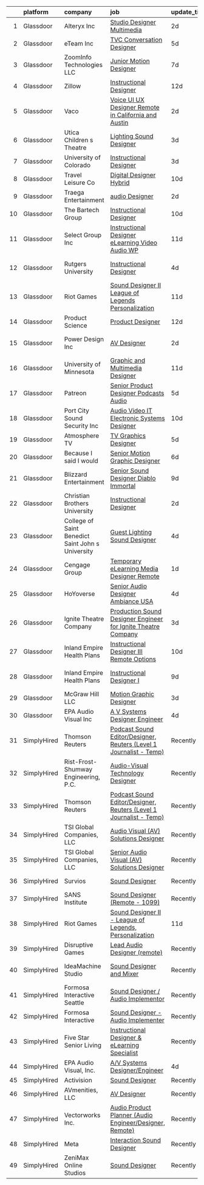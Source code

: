 

|    | platform    | company                                           | job                                                                                                                                                                                                                                                                                                                                                                                                                                                                                                                                                                                                                                                                                                                                                                                                                                                                                                                                                                                                                                                                                                                                                                                                                                                                          | update_time   | location             |
|---:|:------------|:--------------------------------------------------|:-----------------------------------------------------------------------------------------------------------------------------------------------------------------------------------------------------------------------------------------------------------------------------------------------------------------------------------------------------------------------------------------------------------------------------------------------------------------------------------------------------------------------------------------------------------------------------------------------------------------------------------------------------------------------------------------------------------------------------------------------------------------------------------------------------------------------------------------------------------------------------------------------------------------------------------------------------------------------------------------------------------------------------------------------------------------------------------------------------------------------------------------------------------------------------------------------------------------------------------------------------------------------------|:--------------|:---------------------|
|  1 | Glassdoor   | Alteryx  Inc                                      | [Studio Designer   Multimedia](https://www.glassdoor.com/partner/jobListing.htm?pos=122&ao=1136043&s=58&guid=000001822ef857449ed95c36e260709b&src=GD_JOB_AD&t=SR&vt=w&cs=1_85fbee3a&cb=1658645403799&jobListingId=1008021039171&jrtk=3-0-1g8nfglrdjijq801-1g8nfglrrjflt800-a19f5416fb4f9f9c-)                                                                                                                                                                                                                                                                                                                                                                                                                                                                                                                                                                                                                                                                                                                                                                                                                                                                                                                                                                                | 2d            | Irvine, CA           |
|  2 | Glassdoor   | eTeam Inc                                         | [TVC Conversation Designer](https://www.glassdoor.com/partner/jobListing.htm?pos=113&ao=1136043&s=58&guid=000001822ef857449ed95c36e260709b&src=GD_JOB_AD&t=SR&vt=w&cs=1_2ca56fe8&cb=1658645403798&jobListingId=1008011923629&jrtk=3-0-1g8nfglrdjijq801-1g8nfglrrjflt800-e41bfc036e7cea23-)                                                                                                                                                                                                                                                                                                                                                                                                                                                                                                                                                                                                                                                                                                                                                                                                                                                                                                                                                                                   | 5d            | Austin, TX           |
|  3 | Glassdoor   | ZoomInfo Technologies LLC                         | [Junior Motion Designer](https://www.glassdoor.com/partner/jobListing.htm?pos=120&ao=1136043&s=58&guid=000001822ef857449ed95c36e260709b&src=GD_JOB_AD&t=SR&vt=w&ea=1&cs=1_978283a4&cb=1658645403799&jobListingId=1008009769761&jrtk=3-0-1g8nfglrdjijq801-1g8nfglrrjflt800-13eb0b41ca6bd721-)                                                                                                                                                                                                                                                                                                                                                                                                                                                                                                                                                                                                                                                                                                                                                                                                                                                                                                                                                                                 | 7d            | Waltham, MA          |
|  4 | Glassdoor   | Zillow                                            | [Instructional Designer](https://www.glassdoor.com/partner/jobListing.htm?pos=104&ao=1110586&s=58&guid=000001822ef857449ed95c36e260709b&src=GD_JOB_AD&t=SR&vt=w&cs=1_d4365af3&cb=1658645403796&jobListingId=1007997798866&cpc=8795CF9063CD573D&jrtk=3-0-1g8nfglrdjijq801-1g8nfglrrjflt800-02819dc45a560418--6NYlbfkN0ANMurRYyPEXg08u6OamUd1Mvhk-zhFSGYIZgoJR86UvYL2v6MoUqae-sD5DnU21vp4mwq425I4rhoRs2TY86WP2ZGxwYggeqRifMfac9_iVUjVLTSmzBiRRHPm-QA6FUEy6rVYqW73YgF-0AnZ1u-lc2kZd_IZkx0fqVwRvq2KMPivu2MOtUEWdNP2pvo022ZAyicSfSgvu0M_f7i4oKQdL1lkjgUWLWt8Ks1IpT7-FvHdDSNxfSpdT9muqLhONq1Xpu7phAoPcYFraVZ2RinTrTM9RbAzsIevyqXAWkZv7oOZucokyo0qJ_1CeWlJ6ghvtoI76tVheLbdQqYblGg-9Vb4A8HnclcBPRi94CUrkyygXkI2fwGHvkqpVsAOPW6blkhdHaA2aliF3-hsCnodUZoPQZVArD4ZPA-UCeIHk4RxNYXnbeOt5Ha_I8sXQP6RbksrALUujIfmJCKrDJ_wmDyy3xk4rC2b4KxKs9i7FHEvnud-e1lZXDdGnksW2TKV-deI0zwfvj7SY3tzFXqNRuu5UNJR3os3l9yMV3NT27_U3LxsWwAr2Qts3_U4LTdodr6MByPGvhfDZBBwaj5RoGRg2xI5blEZ3eU7JDsAPFJlhjxjLfYpOU2pAb2fZuwbE3CRAr--Uz4XZo5dEQxw9oyPmM7S5jkwvg7GYn6xMWrtgcBelWOyc4ldOjJ1QtqaGy84dOIzF9RKqNyL1GpURO6SfZNwJrtbgmLnhozyduVxvNFGE6YNxHFaDOCzy-HkfiGI3Zp-m49w9kTYs9R2wNVgssCSvRCTvJeqC3rFPtXM2dcr6SkrfOXsf5FnLUXmy66hB6wb2F6_S-72F0zhplOgPfHhk_BM4fa39uzYvfaDgQGDCZS-UIJN4FVwoQav1EcqOJ7ymmEH_u0FnNyL) | 12d           | Irvine, CA           |
|  5 | Glassdoor   | Vaco                                              | [Voice UI UX Designer    Remote in California and Austin](https://www.glassdoor.com/partner/jobListing.htm?pos=106&ao=1110586&s=58&guid=000001822ef857449ed95c36e260709b&src=GD_JOB_AD&t=SR&vt=w&ea=1&cs=1_f9944075&cb=1658645403796&jobListingId=1008019965741&cpc=FB7E4A1762AE5BEC&jrtk=3-0-1g8nfglrdjijq801-1g8nfglrrjflt800-3a11f5e586fed253--6NYlbfkN0D_sybMACCpf9B-677oK5j6rPldVB6BlrVvFjO_o-GJZbzuF-qh4PxErFUqfUsv_6uVGMoAB-tr4ukB-13BEniFRd51kq_tUitb-f2s8N8S0-6a8309fjZVdWfQrglTiPPfHRvbBSKiDrId74Eo9qZbn-UL_W51rj5FJVY2IqC7B9KjcVAySmfHdMzAzJjgK8UetoYUkaJmnoFNsO-Z8SfQsf3NVtxHtpMB0vseJL-J44uxv25SVtpa7J4acicriHjWvrBVLDpqFCbliLlEeIaFtYrz1uMgqMfUsRn89qgsiTGZrkzLzPyafDaytaxxhBfrkviMF51hfrt3-B9FZSfJ40oaDZ93AbMF4Aky5rQE-bx2Wnej_oAnsRNkdNhEL_AhijI9Bu8Ib_yGCmGFj1tZiWecxT2SRjbJ5hBsQcDPSY4RdpGpg27wlgUM6ABAKGcE_7lG8EpSl-07z-0HSWUihCend3xhEeEr81p_t0H07IFn1_d8Eo0h7kJsqP88XvJbLEGXsrVZaedM1y7Ww3VjY5HvWy436lTHxMoGcd9fUw%3D%3D)                                                                                                                                                                                                                                                                                                                               | 2d            | San Jose, CA         |
|  6 | Glassdoor   | Utica Children s Theatre                          | [Lighting Sound Designer](https://www.glassdoor.com/partner/jobListing.htm?pos=108&ao=1136043&s=58&guid=000001822ef857449ed95c36e260709b&src=GD_JOB_AD&t=SR&vt=w&ea=1&cs=1_8de8f62b&cb=1658645403796&jobListingId=1008017698766&jrtk=3-0-1g8nfglrdjijq801-1g8nfglrrjflt800-0c22c99ac1b9554a-)                                                                                                                                                                                                                                                                                                                                                                                                                                                                                                                                                                                                                                                                                                                                                                                                                                                                                                                                                                                | 3d            | Utica, NY            |
|  7 | Glassdoor   | University of Colorado                            | [Instructional Designer](https://www.glassdoor.com/partner/jobListing.htm?pos=118&ao=1136043&s=58&guid=000001822ef857449ed95c36e260709b&src=GD_JOB_AD&t=SR&vt=w&cs=1_29f6d3bf&cb=1658645403799&jobListingId=1008018363650&jrtk=3-0-1g8nfglrdjijq801-1g8nfglrrjflt800-833d1c669b81eef3-)                                                                                                                                                                                                                                                                                                                                                                                                                                                                                                                                                                                                                                                                                                                                                                                                                                                                                                                                                                                      | 3d            | Aurora, CO           |
|  8 | Glassdoor   | Travel   Leisure Co                               | [Digital Designer  Hybrid ](https://www.glassdoor.com/partner/jobListing.htm?pos=128&ao=1136043&s=58&guid=000001822ef857449ed95c36e260709b&src=GD_JOB_AD&t=SR&vt=w&cs=1_7368fc81&cb=1658645403801&jobListingId=1008003081915&jrtk=3-0-1g8nfglrdjijq801-1g8nfglrrjflt800-1f3d0c5fd54e457c-)                                                                                                                                                                                                                                                                                                                                                                                                                                                                                                                                                                                                                                                                                                                                                                                                                                                                                                                                                                                   | 10d           | Orlando, FL          |
|  9 | Glassdoor   | Traega Entertainment                              | [audio Designer](https://www.glassdoor.com/partner/jobListing.htm?pos=110&ao=1136043&s=58&guid=000001822ef857449ed95c36e260709b&src=GD_JOB_AD&t=SR&vt=w&cs=1_bb17643e&cb=1658645403796&jobListingId=1008021555527&jrtk=3-0-1g8nfglrdjijq801-1g8nfglrrjflt800-cf8d1c8c62a18373-)                                                                                                                                                                                                                                                                                                                                                                                                                                                                                                                                                                                                                                                                                                                                                                                                                                                                                                                                                                                              | 2d            | Nashville, TN        |
| 10 | Glassdoor   | The Bartech Group                                 | [Instructional Designer](https://www.glassdoor.com/partner/jobListing.htm?pos=105&ao=1110586&s=58&guid=000001822ef857449ed95c36e260709b&src=GD_JOB_AD&t=SR&vt=w&ea=1&cs=1_73898863&cb=1658645403796&jobListingId=1008003136883&cpc=C891152315FA1AD8&jrtk=3-0-1g8nfglrdjijq801-1g8nfglrrjflt800-833249aba24003e2--6NYlbfkN0C7-FDDT93s0qSKP7uYkdNgAgpSNvwlK8pJNTkcTbZQJnKDJjfvl1yFU2JPCK1oIIphPQAQiSI1X4JAO7M4jHvrCTUjLEyar66Nm-RGu19Q15WaFqnvmeOp-lfeLmorKoexIGM9AmbQMoHcqpdnOQeLSKeJrizkeBoDFXu3CY21pZQ2XyZL4r4mQaACtd_LodE8n4RFH725K1Pf921k28H33I7tUafJwn2OvO6ot2RHskdbtU5SxN7poC_FzW-r4fk6wFgj8kvaMSjYG86c4p5u2VgD6MJV5DapY2wt2NI7tY3QHHRINBCA2aqv8BaAWmtgvSxRMJ7FQ5w6GGwy-a7bHp8en3-LuXPUnKFXZhPI0uDmqfv8qfJvBcx783HbmVSjYjvJC5sskhBGCWOeqyWJHydTjuktr7PMVqwcLW69SDHtSFNkb8vrAS-hIQVPQ8LuJafzgBCMvaans2ioZI0TuJKnxD_uuG769Rk80dQq-theSuTfd-3E)                                                                                                                                                                                                                                                                                                                                                                                                                            | 10d           | Warren, MI           |
| 11 | Glassdoor   | Select Group Inc                                  | [Instructional Designer  eLearning  Video Audio   WP](https://www.glassdoor.com/partner/jobListing.htm?pos=103&ao=1110586&s=58&guid=000001822ef857449ed95c36e260709b&src=GD_JOB_AD&t=SR&vt=w&ea=1&cs=1_9155d676&cb=1658645403796&jobListingId=1007999791631&cpc=235F38378B0CF412&jrtk=3-0-1g8nfglrdjijq801-1g8nfglrrjflt800-bde497bea8ce2594--6NYlbfkN0Bcn-ADAbRvyrq3DH3YqD1gQOSfU_zTPvvfh0XXiz3pBAa41gXbEVBKQgVaXyt5edL3UNG5SvuNApsSpMtpKhZCfPSXTQrdClCPcUdbLA34YzyF4TjYcKosqFvQvrE82wEYNMaa8rw-PlEYRwgHOCXUTbTgRntNLJG-rJfzjbknJQtlKGBegOu4Oltx_kVpEAgVK4tc7BBTXe4NLfYn0IIlCZMy-w0qMQfHOpatY2I1whXv5RtPMOlwsZD9vPaJaRKzVG3rlWRkvUsDRvQYZR1t5FpyGkNCbwG_f0NK_WULdrHu6rmMvuTsaUTCiks8gwjFoIKhif9qLeGl0ZmPTR2cEkQO95w76Y4ZnO-1xphwl8MWRSNVdFHi12g3WWzK6zH8xKsRHYEzP62w6zZWyEXiT4u0u_IkdoOtPQIoUZo6N6WKsp5POy3oXQ3WF0DBwR94kUaSmouVOQ4algVSK7DlA4LIOcQE8hJ-TRfV4WlMW-JvpyN_KG1t-lcEcnVaR1KFJDeLzzLy3Q%3D%3D)                                                                                                                                                                                                                                                                                                                                                                   | 11d           | White Plains, NY     |
| 12 | Glassdoor   | Rutgers University                                | [Instructional Designer](https://www.glassdoor.com/partner/jobListing.htm?pos=125&ao=1136043&s=58&guid=000001822ef857449ed95c36e260709b&src=GD_JOB_AD&t=SR&vt=w&cs=1_55f4da23&cb=1658645403801&jobListingId=1008015844983&jrtk=3-0-1g8nfglrdjijq801-1g8nfglrrjflt800-9e3ffb718ceb0508-)                                                                                                                                                                                                                                                                                                                                                                                                                                                                                                                                                                                                                                                                                                                                                                                                                                                                                                                                                                                      | 4d            | New Brunswick, NJ    |
| 13 | Glassdoor   | Riot Games                                        | [Sound Designer II   League of Legends  Personalization](https://www.glassdoor.com/partner/jobListing.htm?pos=107&ao=1136043&s=58&guid=000001822ef857449ed95c36e260709b&src=GD_JOB_AD&t=SR&vt=w&ea=1&cs=1_a9c33ed1&cb=1658645403796&jobListingId=1008001205144&jrtk=3-0-1g8nfglrdjijq801-1g8nfglrrjflt800-a7b39c232b454dc4-)                                                                                                                                                                                                                                                                                                                                                                                                                                                                                                                                                                                                                                                                                                                                                                                                                                                                                                                                                 | 11d           | Los Angeles, CA      |
| 14 | Glassdoor   | Product Science                                   | [Product Designer](https://www.glassdoor.com/partner/jobListing.htm?pos=121&ao=1136043&s=58&guid=000001822ef857449ed95c36e260709b&src=GD_JOB_AD&t=SR&vt=w&ea=1&cs=1_611bcea2&cb=1658645403799&jobListingId=1007998776313&jrtk=3-0-1g8nfglrdjijq801-1g8nfglrrjflt800-ad90a04e866b7826-)                                                                                                                                                                                                                                                                                                                                                                                                                                                                                                                                                                                                                                                                                                                                                                                                                                                                                                                                                                                       | 12d           | Los Angeles, CA      |
| 15 | Glassdoor   | Power Design  Inc                                 | [AV Designer](https://www.glassdoor.com/partner/jobListing.htm?pos=117&ao=1136043&s=58&guid=000001822ef857449ed95c36e260709b&src=GD_JOB_AD&t=SR&vt=w&cs=1_12b00951&cb=1658645403799&jobListingId=1008020343362&jrtk=3-0-1g8nfglrdjijq801-1g8nfglrrjflt800-e7718c8a157297fa-)                                                                                                                                                                                                                                                                                                                                                                                                                                                                                                                                                                                                                                                                                                                                                                                                                                                                                                                                                                                                 | 2d            | Saint Petersburg, FL |
| 16 | Glassdoor   | University of Minnesota                           | [Graphic and Multimedia Designer](https://www.glassdoor.com/partner/jobListing.htm?pos=119&ao=1136043&s=58&guid=000001822ef857449ed95c36e260709b&src=GD_JOB_AD&t=SR&vt=w&cs=1_6e61d5f6&cb=1658645403799&jobListingId=1008000373653&jrtk=3-0-1g8nfglrdjijq801-1g8nfglrrjflt800-f461b1f54acf1cbc-)                                                                                                                                                                                                                                                                                                                                                                                                                                                                                                                                                                                                                                                                                                                                                                                                                                                                                                                                                                             | 11d           | Minneapolis, MN      |
| 17 | Glassdoor   | Patreon                                           | [Senior Product Designer  Podcasts Audio](https://www.glassdoor.com/partner/jobListing.htm?pos=126&ao=1136043&s=58&guid=000001822ef857449ed95c36e260709b&src=GD_JOB_AD&t=SR&vt=w&ea=1&cs=1_2d93243d&cb=1658645403801&jobListingId=1008012588674&jrtk=3-0-1g8nfglrdjijq801-1g8nfglrrjflt800-4c8164c3276f9276-)                                                                                                                                                                                                                                                                                                                                                                                                                                                                                                                                                                                                                                                                                                                                                                                                                                                                                                                                                                | 5d            | New York, NY         |
| 18 | Glassdoor   | Port City Sound   Security  Inc                   | [Audio   Video   IT   Electronic Systems Designer](https://www.glassdoor.com/partner/jobListing.htm?pos=102&ao=1110586&s=58&guid=000001822ef857449ed95c36e260709b&src=GD_JOB_AD&t=SR&vt=w&ea=1&cs=1_e020428d&cb=1658645403796&jobListingId=1008002941743&cpc=AE9490510CEB3845&jrtk=3-0-1g8nfglrdjijq801-1g8nfglrrjflt800-f8e189242b744e23--6NYlbfkN0C2ruSLbldHgJRxGqX58M4ekFWuaOJ1Xy3nZgzYPyc2K5DCdI3untnDjogBLd5Nxs0F-FEEoIit-iELN9aFYPrCLwyGCgLhLV8ZHWxsvtA3naG2JOvtHjcTmEgfcPmUIZiNkBf8UsuwfWuIvNB6iIsqBw34pUdI-1tn5fPoVFyTDaocIMp10jIMabYXzK65tIHM8m-_R3_9adVq_p0yTmmxney68dmyVtB_nI8T47ICNAtAILNBuB-7iYMPFoTrXoJvlxQnEhLxmds6ynbBu_-IaE4JTkM2w0xetc1MD_T-UrR-FPo41DmkPowoAvGLPKuyp3Kscqdp-pkYeiP6D04Y8ppilOiRD4IW7scv-Kvnr8Q0Fpyf1SniPTe8AlOn5RmoVL1iG83jaKtnu8ZAJX1sBtmGb9ujGYw3mUi4EADmuFokhMkv8i_IyN290M2BEpVw4P3POkidAInRACb3yzygyrcjqkrSzwR-g125Ua3IFiqDTAbNrcMOCucAB8iow4Df3pEZc-UJ1SxgYekJ8Lusmg2rl62OD6E%3D)                                                                                                                                                                                                                                                                                                                                                    | 10d           | Wilmington, NC       |
| 19 | Glassdoor   | Atmosphere TV                                     | [TV Graphics Designer](https://www.glassdoor.com/partner/jobListing.htm?pos=114&ao=1136043&s=58&guid=000001822ef857449ed95c36e260709b&src=GD_JOB_AD&t=SR&vt=w&ea=1&cs=1_8f347703&cb=1658645403799&jobListingId=1008012144619&jrtk=3-0-1g8nfglrdjijq801-1g8nfglrrjflt800-e5f2647df33499ea-)                                                                                                                                                                                                                                                                                                                                                                                                                                                                                                                                                                                                                                                                                                                                                                                                                                                                                                                                                                                   | 5d            | Austin, TX           |
| 20 | Glassdoor   | Because I said I would                            | [Senior Motion Graphic Designer](https://www.glassdoor.com/partner/jobListing.htm?pos=116&ao=1136043&s=58&guid=000001822ef857449ed95c36e260709b&src=GD_JOB_AD&t=SR&vt=w&ea=1&cs=1_3206ea95&cb=1658645403799&jobListingId=1008010193537&jrtk=3-0-1g8nfglrdjijq801-1g8nfglrrjflt800-0ef158b7305b78f3-)                                                                                                                                                                                                                                                                                                                                                                                                                                                                                                                                                                                                                                                                                                                                                                                                                                                                                                                                                                         | 6d            | Remote               |
| 21 | Glassdoor   | Blizzard Entertainment                            | [Senior Sound Designer   Diablo Immortal](https://www.glassdoor.com/partner/jobListing.htm?pos=109&ao=1136043&s=58&guid=000001822ef857449ed95c36e260709b&src=GD_JOB_AD&t=SR&vt=w&cs=1_662861a2&cb=1658645403796&jobListingId=1008006794553&jrtk=3-0-1g8nfglrdjijq801-1g8nfglrrjflt800-ad8992a94ea009f0-)                                                                                                                                                                                                                                                                                                                                                                                                                                                                                                                                                                                                                                                                                                                                                                                                                                                                                                                                                                     | 9d            | Irvine, CA           |
| 22 | Glassdoor   | Christian Brothers University                     | [Instructional Designer](https://www.glassdoor.com/partner/jobListing.htm?pos=129&ao=1136043&s=58&guid=000001822ef857449ed95c36e260709b&src=GD_JOB_AD&t=SR&vt=w&cs=1_b0b5772d&cb=1658645403802&jobListingId=1008021055512&jrtk=3-0-1g8nfglrdjijq801-1g8nfglrrjflt800-18735e3bf2deff59-)                                                                                                                                                                                                                                                                                                                                                                                                                                                                                                                                                                                                                                                                                                                                                                                                                                                                                                                                                                                      | 2d            | Memphis, TN          |
| 23 | Glassdoor   | College of Saint Benedict Saint John s University | [Guest Lighting Sound Designer](https://www.glassdoor.com/partner/jobListing.htm?pos=115&ao=1136043&s=58&guid=000001822ef857449ed95c36e260709b&src=GD_JOB_AD&t=SR&vt=w&cs=1_ea0a721c&cb=1658645403799&jobListingId=1008015903056&jrtk=3-0-1g8nfglrdjijq801-1g8nfglrrjflt800-b602c4ddfac80bb8-)                                                                                                                                                                                                                                                                                                                                                                                                                                                                                                                                                                                                                                                                                                                                                                                                                                                                                                                                                                               | 4d            | Saint Joseph, MN     |
| 24 | Glassdoor   | Cengage Group                                     | [Temporary eLearning Media Designer  Remote ](https://www.glassdoor.com/partner/jobListing.htm?pos=124&ao=1136043&s=58&guid=000001822ef857449ed95c36e260709b&src=GD_JOB_AD&t=SR&vt=w&cs=1_ada8bf38&cb=1658645403801&jobListingId=1008022740182&jrtk=3-0-1g8nfglrdjijq801-1g8nfglrrjflt800-8a99bf06a3c1a759-)                                                                                                                                                                                                                                                                                                                                                                                                                                                                                                                                                                                                                                                                                                                                                                                                                                                                                                                                                                 | 1d            | Temecula, CA         |
| 25 | Glassdoor   | HoYoverse                                         | [Senior Audio Designer  Ambiance  USA ](https://www.glassdoor.com/partner/jobListing.htm?pos=123&ao=1136043&s=58&guid=000001822ef857449ed95c36e260709b&src=GD_JOB_AD&t=SR&vt=w&ea=1&cs=1_7d90916f&cb=1658645403800&jobListingId=1008016127295&jrtk=3-0-1g8nfglrdjijq801-1g8nfglrrjflt800-0ad6686b2c6b411d-)                                                                                                                                                                                                                                                                                                                                                                                                                                                                                                                                                                                                                                                                                                                                                                                                                                                                                                                                                                  | 4d            | Los Angeles, CA      |
| 26 | Glassdoor   | Ignite Theatre Company                            | [Production Sound Designer   Engineer for Ignite Theatre Company](https://www.glassdoor.com/partner/jobListing.htm?pos=112&ao=1136043&s=58&guid=000001822ef857449ed95c36e260709b&src=GD_JOB_AD&t=SR&vt=w&ea=1&cs=1_b8c855d3&cb=1658645403797&jobListingId=1008018312130&jrtk=3-0-1g8nfglrdjijq801-1g8nfglrrjflt800-21ee75caf62bbc12-)                                                                                                                                                                                                                                                                                                                                                                                                                                                                                                                                                                                                                                                                                                                                                                                                                                                                                                                                        | 3d            | Saint Louis, MO      |
| 27 | Glassdoor   | Inland Empire Health Plans                        | [Instructional Designer III  Remote Options ](https://www.glassdoor.com/partner/jobListing.htm?pos=130&ao=1136043&s=58&guid=000001822ef857449ed95c36e260709b&src=GD_JOB_AD&t=SR&vt=w&cs=1_859fcd61&cb=1658645403802&jobListingId=1008003929035&jrtk=3-0-1g8nfglrdjijq801-1g8nfglrrjflt800-40961f1210216e14-)                                                                                                                                                                                                                                                                                                                                                                                                                                                                                                                                                                                                                                                                                                                                                                                                                                                                                                                                                                 | 10d           | Rancho Cucamonga, CA |
| 28 | Glassdoor   | Inland Empire Health Plans                        | [Instructional Designer I](https://www.glassdoor.com/partner/jobListing.htm?pos=127&ao=1136043&s=58&guid=000001822ef857449ed95c36e260709b&src=GD_JOB_AD&t=SR&vt=w&cs=1_cdfc3739&cb=1658645403801&jobListingId=1008006797948&jrtk=3-0-1g8nfglrdjijq801-1g8nfglrrjflt800-dfe1a6304e67bf2b-)                                                                                                                                                                                                                                                                                                                                                                                                                                                                                                                                                                                                                                                                                                                                                                                                                                                                                                                                                                                    | 9d            | Rancho Cucamonga, CA |
| 29 | Glassdoor   | McGraw Hill LLC                                   | [Motion Graphic Designer](https://www.glassdoor.com/partner/jobListing.htm?pos=111&ao=1136043&s=58&guid=000001822ef857449ed95c36e260709b&src=GD_JOB_AD&t=SR&vt=w&cs=1_a6a2e9b9&cb=1658645403797&jobListingId=1008016602500&jrtk=3-0-1g8nfglrdjijq801-1g8nfglrrjflt800-01f5c3ad4183230f-)                                                                                                                                                                                                                                                                                                                                                                                                                                                                                                                                                                                                                                                                                                                                                                                                                                                                                                                                                                                     | 3d            | Columbus, OH         |
| 30 | Glassdoor   | EPA Audio Visual  Inc                             | [A V Systems Designer Engineer](https://www.glassdoor.com/partner/jobListing.htm?pos=101&ao=1110586&s=58&guid=000001822ef857449ed95c36e260709b&src=GD_JOB_AD&t=SR&vt=w&ea=1&cs=1_6d18b232&cb=1658645403796&jobListingId=1008014653881&cpc=AB75CEC7054B3AF3&jrtk=3-0-1g8nfglrdjijq801-1g8nfglrrjflt800-c4b21d89d52a8866--6NYlbfkN0DukAwDndutArnS8OT3znlJ-TW2KpK_7rZjO0LfXc6UVBiO-8LSPHd9_PTGib-pOdaN2i1jkuiFsHlQpY4tRXHXqBqHnmH379MCZqrHH4VG5GbKvai7ZXZ160GJTZenr88LIXIHCU0agllVzTo7KaJw4l04ZsR7Ig9TgyyiIXNAjFS1byhvmemOCCqSvH_hohHSoepLa-DqEOWai1Z6pcsb7kaRaCvaFX-IaCErjqI0trC7vcjedauUSQclhUIbpVDe-5kthwNqvyR8sZ9zjexxusuRzhd6RuTLT8CDVBh99SEchaquXUqoDi_b_YPT1rjcgf5ADtWx765SqR0AggE2Ni4JQTim6McU14OopybwpSXJ3jBNboQRkXlt3NyNKUGa-lSbbno3W2hpUc08RUs2gYMEBcfQpkYUEU2Lfc8X0ZJ5t-s8D2TiFHqDUJGF1FaSULZq9mAC9AMJUYga-GqrhLWpdNl3oCLjv1h6AXOGWxCh8qtYJ_FnY2QjpApdlplzZSxBVjwldA%3D%3D)                                                                                                                                                                                                                                                                                                                                                                                         | 4d            | Rockford, MN         |
| 31 | SimplyHired | Thomson Reuters                                   | [Podcast Sound Editor/Designer, Reuters (Level 1 Journalist - Temp)](https://www.simplyhired.com/job/uG-XthcUGLXnvuEzIlGytwXEKmlli3kPZ-eKAScvB6T34fnayI1PJg?q=sound+designer)                                                                                                                                                                                                                                                                                                                                                                                                                                                                                                                                                                                                                                                                                                                                                                                                                                                                                                                                                                                                                                                                                                | Recently      | New York, NY         |
| 32 | SimplyHired | Rist-Frost-Shumway Engineering, P.C.              | [Audio-Visual Technology Designer](https://www.simplyhired.com/job/OMxrMh8WHY_VNcw74L4J3w8rMgzooJxEwq9_0YhhoPHZG11rZ5ZCeA?q=sound+designer)                                                                                                                                                                                                                                                                                                                                                                                                                                                                                                                                                                                                                                                                                                                                                                                                                                                                                                                                                                                                                                                                                                                                  | Recently      | Laconia, NH          |
| 33 | SimplyHired | Thomson Reuters                                   | [Podcast Sound Editor/Designer, Reuters (Level 1 Journalist - Temp)](https://www.simplyhired.com/job/uG-XthcUGLXnvuEzIlGytwXEKmlli3kPZ-eKAScvB6T34fnayI1PJg?q=sound+designer)                                                                                                                                                                                                                                                                                                                                                                                                                                                                                                                                                                                                                                                                                                                                                                                                                                                                                                                                                                                                                                                                                                | Recently      | New York, NY         |
| 34 | SimplyHired | TSI Global Companies, LLC                         | [Audio Visual (AV) Solutions Designer](https://www.simplyhired.com/job/Q2PwGUeatyN7TTeCTc5KE-IzzONgxeRHLFwJPZMZP55Yiozcm9vaOg?q=sound+designer)                                                                                                                                                                                                                                                                                                                                                                                                                                                                                                                                                                                                                                                                                                                                                                                                                                                                                                                                                                                                                                                                                                                              | Recently      | Missouri             |
| 35 | SimplyHired | TSI Global Companies, LLC                         | [Senior Audio Visual (AV) Solutions Designer](https://www.simplyhired.com/job/gC6BuW-HQkJg4Bj-NQWe2TEtTghx8upV1Lb7O71-Bjc9jAWZajwdSw?q=sound+designer)                                                                                                                                                                                                                                                                                                                                                                                                                                                                                                                                                                                                                                                                                                                                                                                                                                                                                                                                                                                                                                                                                                                       | Recently      | Missouri             |
| 36 | SimplyHired | Survios                                           | [Sound Designer](https://www.simplyhired.com/job/GGf4JbShEJmtxragh-HP0RYhs5WpCO9pZtgQyta_p4JFm7cmj-H-Zw?q=sound+designer)                                                                                                                                                                                                                                                                                                                                                                                                                                                                                                                                                                                                                                                                                                                                                                                                                                                                                                                                                                                                                                                                                                                                                    | Recently      | Marina del Rey, CA   |
| 37 | SimplyHired | SANS Institute                                    | [Sound Designer (Remote - 1099)](https://www.simplyhired.com/job/l5XtJmV5Za5NPAoCY67pJ8osv7Dd9cygFT5KvUQHRZZ5LCw9cI7qOA?q=sound+designer)                                                                                                                                                                                                                                                                                                                                                                                                                                                                                                                                                                                                                                                                                                                                                                                                                                                                                                                                                                                                                                                                                                                                    | Recently      | Bethesda, MD         |
| 38 | SimplyHired | Riot Games                                        | [Sound Designer II - League of Legends, Personalization](https://www.simplyhired.com/job/BkTf5-vUemX5LjJonnZffl3-nMzorQijZMT09G_9Wa_IkmU0eEvOTA?q=sound+designer)                                                                                                                                                                                                                                                                                                                                                                                                                                                                                                                                                                                                                                                                                                                                                                                                                                                                                                                                                                                                                                                                                                            | 11d           | Los Angeles, CA      |
| 39 | SimplyHired | Disruptive Games                                  | [Lead Audio Designer (remote)](https://www.simplyhired.com/job/OItAQoIz0sZ1esYjmLQzCu0wdJ2uB0ay-8Lc50RUEzaAUovUxHLcow?q=sound+designer)                                                                                                                                                                                                                                                                                                                                                                                                                                                                                                                                                                                                                                                                                                                                                                                                                                                                                                                                                                                                                                                                                                                                      | Recently      | Berkeley, CA         |
| 40 | SimplyHired | IdeaMachine Studio                                | [Sound Designer and Mixer](https://www.simplyhired.com/job/3_cnKWbKCzfz8K406esix9aXeGkS2iLw6vp3jwYHfDLUWBO0TV9GDQ?q=sound+designer)                                                                                                                                                                                                                                                                                                                                                                                                                                                                                                                                                                                                                                                                                                                                                                                                                                                                                                                                                                                                                                                                                                                                          | Recently      | San Francisco, CA    |
| 41 | SimplyHired | Formosa Interactive Seattle                       | [Sound Designer / Audio Implementor](https://www.simplyhired.com/job/vlF4rzpIgemNyADbSUoWC36FtYYh2ouWspqfTFtuxzveh07-6RCwmg?q=sound+designer)                                                                                                                                                                                                                                                                                                                                                                                                                                                                                                                                                                                                                                                                                                                                                                                                                                                                                                                                                                                                                                                                                                                                | Recently      | Seattle, WA          |
| 42 | SimplyHired | Formosa Interactive                               | [Sound Designer - Audio Implementer](https://www.simplyhired.com/job/E63_BRjyLumhk01Bv7mOuaoR0vafXGhLD-NTsS2e6CEpoHi4FvqYnw?q=sound+designer)                                                                                                                                                                                                                                                                                                                                                                                                                                                                                                                                                                                                                                                                                                                                                                                                                                                                                                                                                                                                                                                                                                                                | Recently      | Burbank, CA          |
| 43 | SimplyHired | Five Star Senior Living                           | [Instructional Designer & eLearning Specialist](https://www.simplyhired.com/job/oTZPL1wWK2cmOqji4vswi4vj0YGDnK7OTqW_Mj_7zFv6d-Vi6eIF7Q?q=sound+designer)                                                                                                                                                                                                                                                                                                                                                                                                                                                                                                                                                                                                                                                                                                                                                                                                                                                                                                                                                                                                                                                                                                                     | Recently      | Newton, MA           |
| 44 | SimplyHired | EPA Audio Visual, Inc.                            | [A/V Systems Designer/Engineer](https://www.simplyhired.com/job/25bFyhE0xVwpdH3LmUhk4BpOfVyfsh1KW4mjb6DZeLI6Yil1RPClqg?q=sound+designer)                                                                                                                                                                                                                                                                                                                                                                                                                                                                                                                                                                                                                                                                                                                                                                                                                                                                                                                                                                                                                                                                                                                                     | 4d            | Rockford, MN         |
| 45 | SimplyHired | Activision                                        | [Sound Designer](https://www.simplyhired.com/job/i7qlcqa6pP-srEpgyNNEjRvZmW5tDc8R6vUqXUq0hP94Ee2Cl5AgeQ?q=sound+designer)                                                                                                                                                                                                                                                                                                                                                                                                                                                                                                                                                                                                                                                                                                                                                                                                                                                                                                                                                                                                                                                                                                                                                    | Recently      | Austin, TX           |
| 46 | SimplyHired | AVmenities, LLC                                   | [AV Designer](https://www.simplyhired.com/job/bnrybS56-pqE-H12dIBqV3NFMhNBdh-TiHwtBbI7RUPV6YPeVjzO8w?q=sound+designer)                                                                                                                                                                                                                                                                                                                                                                                                                                                                                                                                                                                                                                                                                                                                                                                                                                                                                                                                                                                                                                                                                                                                                       | Recently      | Marshall, VA         |
| 47 | SimplyHired | Vectorworks Inc.                                  | [Audio Product Planner (Audio Engineer/Designer, Remote)](https://www.simplyhired.com/job/E5uA4eEtjE3Tya_IrOpPKicSbSUt30SxoOGrwiAQ-0BqUuKs5xj0gw?q=sound+designer)                                                                                                                                                                                                                                                                                                                                                                                                                                                                                                                                                                                                                                                                                                                                                                                                                                                                                                                                                                                                                                                                                                           | Recently      | United States        |
| 48 | SimplyHired | Meta                                              | [Interaction Sound Designer](https://www.simplyhired.com/job/aCGi4mB5ZX2tE5hCVS34KuRjtfruFbDtnQg2IG4R2NLMKGB44Koy6Q?q=sound+designer)                                                                                                                                                                                                                                                                                                                                                                                                                                                                                                                                                                                                                                                                                                                                                                                                                                                                                                                                                                                                                                                                                                                                        | Recently      | New York, NY         |
| 49 | SimplyHired | ZeniMax Online Studios                            | [Sound Designer](https://www.simplyhired.com/job/f9irH53AftSo5CFAcz4vrVeB0Dow8_vUkdNzrk1ktKdq7GI-stl2BQ?q=sound+designer)                                                                                                                                                                                                                                                                                                                                                                                                                                                                                                                                                                                                                                                                                                                                                                                                                                                                                                                                                                                                                                                                                                                                                    | Recently      | Hunt Valley, MD      |
